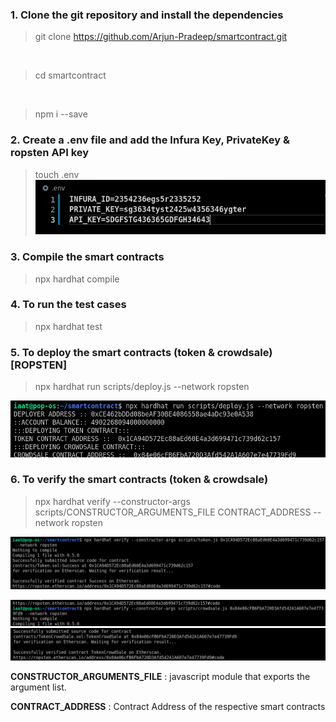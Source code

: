 ### 1. Clone the git repository and install the dependencies

>git clone https://github.com/Arjun-Pradeep/smartcontract.git
<br>

>cd smartcontract
<br>

>npm i --save

### 2. Create a .env file and add the Infura Key, PrivateKey & ropsten API key
>touch .env
![Screenshot](/docs/env.png)

###  3. Compile the smart contracts
>npx hardhat compile


### 4. To run the test cases 
>npx hardhat test

### 5. To deploy the smart contracts (token & crowdsale) [ROPSTEN]
>npx hardhat run scripts/deploy.js --network ropsten

![Screenshot](/docs/deploy.png)


### 6. To verify the smart contracts (token & crowdsale)
>npx hardhat verify --constructor-args scripts/CONSTRUCTOR_ARGUMENTS_FILE CONTRACT_ADDRESS --network ropsten

![Screenshot](/docs/deploy2.png)

![Screenshot](/docs/deploy3.png)
![Screenshot](/docs/deploy4.png)

<b>CONSTRUCTOR_ARGUMENTS_FILE</b> : javascript module that exports the argument list.

<b>CONTRACT_ADDRESS</b> : Contract Address of the respective smart contracts
